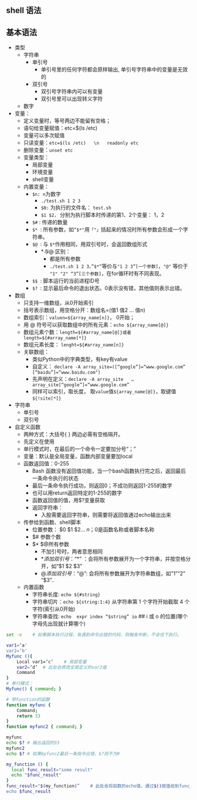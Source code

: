 ## shell 语法


## 基本语法
* 类型
    * 字符串
        * 单引号
            * 单引号里的任何字符都会原样输出, 单引号字符串中的变量是无效的
        * 双引号
            * 双引号字符串内可以有变量
            * 双引号里可以出现转义字符
    * 数字
* 变量： 
    * 定义变量时，等号两边不能留有空格；
    * 语句给变量赋值：etc=$(ls /etc)
    * 变量可以多次赋值
    * 只读变量：`etc=$(ls /etc)   \n   readonly etc`
    * 删除变量：`unset etc`
    * 变量类型：
        * 局部变量
        * 环境变量
        * shell变量
    * 内置变量：
        * `$n: n`为数字
            * `./test.sh 1 2 3`
            * `$0:` 为执行的文件名： `test.sh`
            * `$1 $2，` 分别为执行脚本时传递的第1、2个变量： 1，2
        * `$#` : 传递的数量
        * `$* `: 所有参数，如`”$*"`用`「"」`括起来的情况时所有参数会形成一个字符串。
        * `$@ `: 与 `$*`作用相同，用双引号时，会返回数组形式
            * $*与$@ 区别：
                * 都是所有参数
                * `./test.sh 1 2 3，”$*”`等价与`"1 2 3”[一个参数]`，`"@"` 等价于 `"1" "2" “3”[三个参数]`，在for循环时有不同表现。
        * `$$ `: 脚本运行的当前进程ID号
        * `$? `: 显示最后命令的退出状态。0表示没有错，其他值则表示出错。
* 数组
    * 只支持一维数组，从0开始索引
    * 括号表示数组，用空格分开：数组名=(值1 值2 ... 值n)
    * 数组索引：`valuen=${array_name[n]}`， 0开始；
    * 用 @ 符号可以获取数组中的所有元素：`echo ${array_name[@]}`
    * 数组元素个数：`length=${#array_name[@]}或者length=${#array_name[*]}`
    * 数组元素长度： `lenght=${#array_name[n]}`
    * 关联数组：
        * 类似Python中的字典类型，有key有value
        * 自定义： `declare -A array_site=([“google”]=“www.google.com” [“baidu”]=“www.baidu.com")`
        * 先声明在定义：`declare -A array_site   …  array_site[“google”]=“www.google.com”`
        * 同样可以索引，取长度， 取`value`值`${array_name[@]}`，取键值`${!site[*]}`
* 字符串
    * 单引号
    * 双引号
* 自定义函数
    * 两种方式：大括号{ } 两边必需有空格隔开。
    * 先定义在使用
    * 单行模式时，在最后的一个命令一定要加分号“；”
    * 变量：默认是全局变量，函数内部变量要加local
    * 函数返回值：0-255
        * Bash 函数没有返回值功能，当一个bash函数执行完之后，返回最后一条命令执行的状态
        * 最后一条命令执行成功，则返回0；不成功则返回1-255的数字
        * 也可以用return返回特定的1-255的数字
        * 函数返回值的值，用$?变量获取
        * 返回字符串：
            * 入股需要返回字符串，则需要将返回值通过echo输出出来
    * 传参给到函数、shell脚本
        * 位置参数： $0 $1 $2… $n ；$0是函数名称或者脚本名称
        * $# 参数个数
        * $* $@所有参数
            * 不加引号时，两者意思相同
            * $*添加双引号：“$*” ：会将所有参数展开为一个字符串，并按空格分开，如“$1 $2 $3”
            * $@添加双引号：“$@”: 会将所有参数展开为字符串数组，如”$1” “$2” “$3”.. 
    * 内置函数
        * 字符串长度: `echo ${#string}`
        * 字符串切片：`echo ${string:1:4}`  从字符串第 1 个字符开始截取 4 个字符(索引从0开始)
        * 字符串查找: `echo  expr index “$string” io`                    ##  i 或 o 的位置(哪个字母先出现就计算哪个)


```bash
set -e    # 如果脚本执行过程，有遇到命令出错的代码，则触发中断，不会往下执行。

var1=‘a'
var2=‘b'
Myfunc (){
    Local var1=‘c’    # 局部变量
    var2=‘d’  # 此处会修改全局定义的var2值
    Command
}
# 单行模式：
Myfunc() { command; }

# 带function的函数
function myfunc {
    Command;
    return 33
}
function myfunc2 { command; }

myfunc
echo $? # 输出返回的33
myfunc2 
echo $? # 如果myfunc2最后一条指令出错，$?则不为0

my_function () {
  local func_result="some result"
  echo "$func_result"
}
func_result="$(my_function)”    # 此处会将函数的echo值，通过$()赋值给到func_result变量
echo $func_result
```